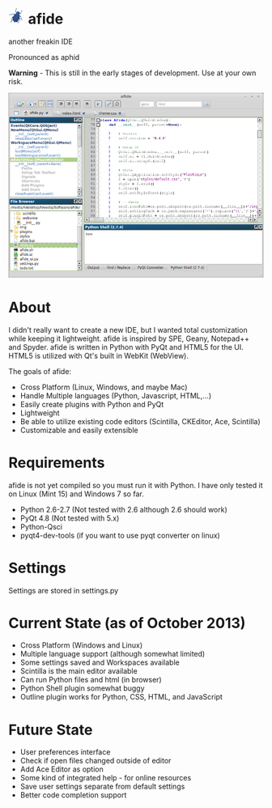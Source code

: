 ![Alt text](/img/aphid.png "Screenshot") afide
=====
another freakin IDE

Pronounced as aphid

**Warning** - This is still in the early stages of development.  Use at your own risk.

![Alt text](/img/screenshot.png "Screenshot")

About
==
I didn't really want to create a new IDE, but I wanted total customization while keeping it lightweight.  afide is inspired by SPE, Geany, Notepad++ and Spyder.  afide is written in Python with PyQt and HTML5 for the UI.  HTML5 is utilized with Qt's built in WebKit (WebView).

The goals of afide:
- Cross Platform (Linux, Windows, and maybe Mac)
- Handle Multiple languages (Python, Javascript, HTML,...)
- Easily create plugins with Python and PyQt
- Lightweight
- Be able to utilize existing code editors (Scintilla, CKEditor, Ace, Scintilla)
- Customizable and easily extensible

Requirements
==
afide is not yet compiled so you must run it with Python.  I have only tested it on Linux (Mint 15) and Windows 7 so far.
- Python 2.6-2.7 (Not tested with 2.6 although 2.6 should work)
- PyQt 4.8 (Not tested with 5.x)
- Python-Qsci
- pyqt4-dev-tools (if you want to use pyqt converter on linux)

Settings
==
Settings are stored in settings.py

Current State (as of October 2013)
==
- Cross Platform (Windows and Linux)
- Multiple language support (although somewhat limited)
- Some settings saved and Workspaces available
- Scintilla is the main editor available
- Can run Python files and html (in browser)
- Python Shell plugin somewhat buggy
- Outline plugin works for Python, CSS, HTML, and JavaScript

Future State
==
- User preferences interface
- Check if open files changed outside of editor
- Add Ace Editor as option
- Some kind of integrated help - for online resources
- Save user settings separate from default settings
- Better code completion support